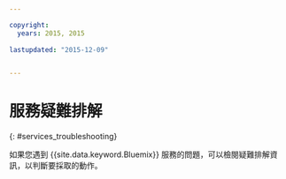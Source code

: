 ```yaml
---

copyright:
  years: 2015, 2015
  
lastupdated: "2015-12-09"


---
```


# 服務疑難排解
{: #services_troubleshooting}


如果您遇到 {{site.data.keyword.Bluemix}} 服務的問題，可以檢閱疑難排解資訊，以判斷要採取的動作。
